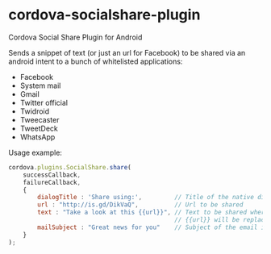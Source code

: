cordova-socialshare-plugin
==========================

Cordova Social Share Plugin for Android

Sends a snippet of text (or just an url for Facebook) to be shared via an android intent to a bunch of whitelisted applications:

* Facebook
* System mail
* Gmail
* Twitter official
* Twidroid
* Tweecaster
* TweetDeck
* WhatsApp

Usage example:

```js
cordova.plugins.SocialShare.share(
    successCallback,
    failureCallback,
    {
        dialogTitle : 'Share using:',         // Title of the native dialog
        url : "http://is.gd/DikVaQ",          // Url to be shared
        text : "Take a look at this {{url}}", // Text to be shared where possible (not in Facebook)
                                              // {{url}} will be replaced by given url
        mailSubject : "Great news for you"    // Subject of the email if users select a mail client
    }
);
```
